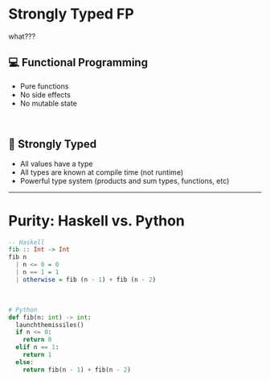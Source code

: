 # Strongly Typed FP

<div v-click-hide>

what???

</div>

<div v-click>

<h2>💻 Functional Programming </h2>

- Pure functions
- No side effects
- No mutable state

</div>

<br />

<div v-click>

<h2>💪 Strongly Typed</h2>

- All values have a type
- All types are known at compile time (not runtime)
- Powerful type system (products and sum types, functions, etc)

</div>

---

# Purity: Haskell vs. Python

```hs
-- Haskell
fib :: Int -> Int
fib n
  | n <= 0 = 0
  | n == 1 = 1
  | otherwise = fib (n - 1) + fib (n - 2)
```

<br />

```py
# Python
def fib(n: int) -> int:
  launchthemissiles()
  if n <= 0:
    return 0
  elif n == 1:
    return 1
  else:
    return fib(n - 1) + fib(n - 2)
```
